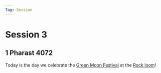 ```yaml
---
Tag: Session
---
```

# Session 3
## 1 Pharast 4072
Today is the day we celebrate the [Green Moon Festival](../Backstory/History/Events/Green-Moon-Festival.md) at the [Rock loom](../Backstory/Places/Places-of-Interest/Rock-loom.md)! 